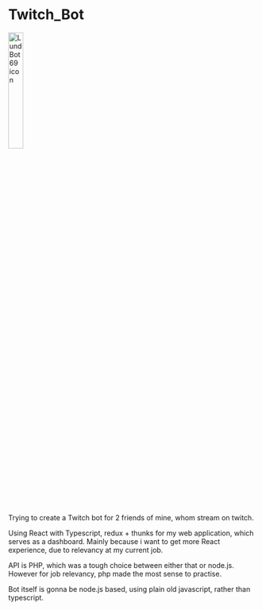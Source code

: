 # Twitch_Bot

<img src="https://github.com/MagnusHLund/LundBot69_Twitch/assets/124877369/9cbbf68e-53cb-4db1-8306-f5b5fd1d1b1a" alt="LundBot69 icon" width="24.5%" />

Trying to create a Twitch bot for 2 friends of mine, whom stream on twitch.

Using React with Typescript, redux + thunks for my web application, which serves as a dashboard.
Mainly because i want to get more React experience, due to relevancy at my current job.

API is PHP, which was a tough choice between either that or node.js. However for job relevancy, php made the most sense to practise.

Bot itself is gonna be node.js based, using plain old javascript, rather than typescript.
